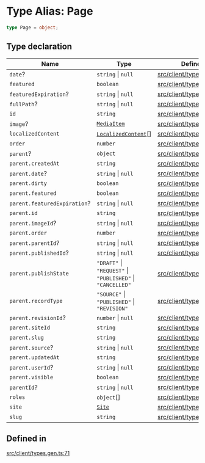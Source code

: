 # Type Alias: Page

```ts
type Page = object;
```

## Type declaration

| Name | Type | Defined in |
| ------ | ------ | ------ |
| `date`? | `string` \| `null` | [src/client/types.gen.ts:77](https://github.com/venuecms/sdk/blob/8aca1c9889978c21426c872f7a909a183677d750/src/client/types.gen.ts#L77) |
| `featured` | `boolean` | [src/client/types.gen.ts:75](https://github.com/venuecms/sdk/blob/8aca1c9889978c21426c872f7a909a183677d750/src/client/types.gen.ts#L75) |
| `featuredExpiration`? | `string` \| `null` | [src/client/types.gen.ts:76](https://github.com/venuecms/sdk/blob/8aca1c9889978c21426c872f7a909a183677d750/src/client/types.gen.ts#L76) |
| `fullPath`? | `string` \| `null` | [src/client/types.gen.ts:102](https://github.com/venuecms/sdk/blob/8aca1c9889978c21426c872f7a909a183677d750/src/client/types.gen.ts#L102) |
| `id` | `string` | [src/client/types.gen.ts:72](https://github.com/venuecms/sdk/blob/8aca1c9889978c21426c872f7a909a183677d750/src/client/types.gen.ts#L72) |
| `image`? | [`MediaItem`](MediaItem.md) | [src/client/types.gen.ts:80](https://github.com/venuecms/sdk/blob/8aca1c9889978c21426c872f7a909a183677d750/src/client/types.gen.ts#L80) |
| `localizedContent` | [`LocalizedContent`](LocalizedContent.md)[] | [src/client/types.gen.ts:115](https://github.com/venuecms/sdk/blob/8aca1c9889978c21426c872f7a909a183677d750/src/client/types.gen.ts#L115) |
| `order` | `number` | [src/client/types.gen.ts:73](https://github.com/venuecms/sdk/blob/8aca1c9889978c21426c872f7a909a183677d750/src/client/types.gen.ts#L73) |
| `parent`? | `object` | [src/client/types.gen.ts:81](https://github.com/venuecms/sdk/blob/8aca1c9889978c21426c872f7a909a183677d750/src/client/types.gen.ts#L81) |
| `parent.createdAt` | `string` | [src/client/types.gen.ts:84](https://github.com/venuecms/sdk/blob/8aca1c9889978c21426c872f7a909a183677d750/src/client/types.gen.ts#L84) |
| `parent.date`? | `string` \| `null` | [src/client/types.gen.ts:97](https://github.com/venuecms/sdk/blob/8aca1c9889978c21426c872f7a909a183677d750/src/client/types.gen.ts#L97) |
| `parent.dirty` | `boolean` | [src/client/types.gen.ts:91](https://github.com/venuecms/sdk/blob/8aca1c9889978c21426c872f7a909a183677d750/src/client/types.gen.ts#L91) |
| `parent.featured` | `boolean` | [src/client/types.gen.ts:95](https://github.com/venuecms/sdk/blob/8aca1c9889978c21426c872f7a909a183677d750/src/client/types.gen.ts#L95) |
| `parent.featuredExpiration`? | `string` \| `null` | [src/client/types.gen.ts:96](https://github.com/venuecms/sdk/blob/8aca1c9889978c21426c872f7a909a183677d750/src/client/types.gen.ts#L96) |
| `parent.id` | `string` | [src/client/types.gen.ts:82](https://github.com/venuecms/sdk/blob/8aca1c9889978c21426c872f7a909a183677d750/src/client/types.gen.ts#L82) |
| `parent.imageId`? | `string` \| `null` | [src/client/types.gen.ts:98](https://github.com/venuecms/sdk/blob/8aca1c9889978c21426c872f7a909a183677d750/src/client/types.gen.ts#L98) |
| `parent.order` | `number` | [src/client/types.gen.ts:92](https://github.com/venuecms/sdk/blob/8aca1c9889978c21426c872f7a909a183677d750/src/client/types.gen.ts#L92) |
| `parent.parentId`? | `string` \| `null` | [src/client/types.gen.ts:100](https://github.com/venuecms/sdk/blob/8aca1c9889978c21426c872f7a909a183677d750/src/client/types.gen.ts#L100) |
| `parent.publishedId`? | `string` \| `null` | [src/client/types.gen.ts:90](https://github.com/venuecms/sdk/blob/8aca1c9889978c21426c872f7a909a183677d750/src/client/types.gen.ts#L90) |
| `parent.publishState` | `"DRAFT"` \| `"REQUEST"` \| `"PUBLISHED"` \| `"CANCELLED"` | [src/client/types.gen.ts:88](https://github.com/venuecms/sdk/blob/8aca1c9889978c21426c872f7a909a183677d750/src/client/types.gen.ts#L88) |
| `parent.recordType` | `"SOURCE"` \| `"PUBLISHED"` \| `"REVISION"` | [src/client/types.gen.ts:86](https://github.com/venuecms/sdk/blob/8aca1c9889978c21426c872f7a909a183677d750/src/client/types.gen.ts#L86) |
| `parent.revisionId`? | `number` \| `null` | [src/client/types.gen.ts:87](https://github.com/venuecms/sdk/blob/8aca1c9889978c21426c872f7a909a183677d750/src/client/types.gen.ts#L87) |
| `parent.siteId` | `string` | [src/client/types.gen.ts:83](https://github.com/venuecms/sdk/blob/8aca1c9889978c21426c872f7a909a183677d750/src/client/types.gen.ts#L83) |
| `parent.slug` | `string` | [src/client/types.gen.ts:94](https://github.com/venuecms/sdk/blob/8aca1c9889978c21426c872f7a909a183677d750/src/client/types.gen.ts#L94) |
| `parent.source`? | `string` \| `null` | [src/client/types.gen.ts:89](https://github.com/venuecms/sdk/blob/8aca1c9889978c21426c872f7a909a183677d750/src/client/types.gen.ts#L89) |
| `parent.updatedAt` | `string` | [src/client/types.gen.ts:85](https://github.com/venuecms/sdk/blob/8aca1c9889978c21426c872f7a909a183677d750/src/client/types.gen.ts#L85) |
| `parent.userId`? | `string` \| `null` | [src/client/types.gen.ts:99](https://github.com/venuecms/sdk/blob/8aca1c9889978c21426c872f7a909a183677d750/src/client/types.gen.ts#L99) |
| `parent.visible` | `boolean` | [src/client/types.gen.ts:93](https://github.com/venuecms/sdk/blob/8aca1c9889978c21426c872f7a909a183677d750/src/client/types.gen.ts#L93) |
| `parentId`? | `string` \| `null` | [src/client/types.gen.ts:78](https://github.com/venuecms/sdk/blob/8aca1c9889978c21426c872f7a909a183677d750/src/client/types.gen.ts#L78) |
| `roles` | `object`[] | [src/client/types.gen.ts:103](https://github.com/venuecms/sdk/blob/8aca1c9889978c21426c872f7a909a183677d750/src/client/types.gen.ts#L103) |
| `site` | [`Site`](Site.md) | [src/client/types.gen.ts:79](https://github.com/venuecms/sdk/blob/8aca1c9889978c21426c872f7a909a183677d750/src/client/types.gen.ts#L79) |
| `slug` | `string` | [src/client/types.gen.ts:74](https://github.com/venuecms/sdk/blob/8aca1c9889978c21426c872f7a909a183677d750/src/client/types.gen.ts#L74) |

## Defined in

[src/client/types.gen.ts:71](https://github.com/venuecms/sdk/blob/8aca1c9889978c21426c872f7a909a183677d750/src/client/types.gen.ts#L71)
